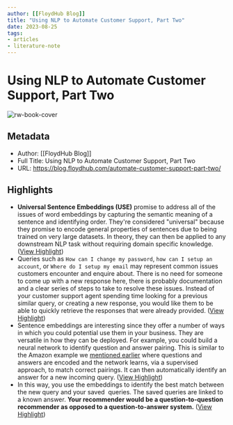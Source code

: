 ```yaml
---
author: [[FloydHub Blog]]
title: "Using NLP to Automate Customer Support, Part Two"
date: 2023-08-25
tags: 
- articles
- literature-note
---
```

# Using NLP to Automate Customer Support, Part Two

![rw-book-cover](https://images.unsplash.com/photo-1525422847952-7f91db09a364?ixlib=rb-1.2.1&q=80&fm=jpg&crop=entropy&cs=tinysrgb&w=1080&fit=max&ixid=eyJhcHBfaWQiOjExNzczfQ)

## Metadata
- Author: [[FloydHub Blog]]
- Full Title: Using NLP to Automate Customer Support, Part Two
- URL: https://blog.floydhub.com/automate-customer-support-part-two/

## Highlights
- **Universal Sentence Embeddings (USE)** promise to address all of the issues of word embeddings by capturing the semantic meaning of a sentence and identifying order. They're considered "universal" because they promise to encode general properties of sentences due to being trained on very large datasets. In theory, they can then be applied to any downstream NLP task without requiring domain specific knowledge. ([View Highlight](https://read.readwise.io/read/01gtc1xcthx1thb0xba3ryhh4b))
- Queries such as `How can I change my password`, `how can I setup an account`, or `Where do I setup my email` may represent common issues customers encounter and enquire about. There is no need for someone to come up with a new response here, there is probably documentation and a clear series of steps to take to resolve these issues. Instead of your customer support agent spending time looking for a previous similar query, or creating a new response, you would like them to be able to quickly retrieve the responses that were already provided. ([View Highlight](https://read.readwise.io/read/01gtc239fv82v52cyzwd771qsh))
- Sentence embeddings are interesting since they offer a number of ways in which you could potential use them in your business. They are versatile in how they can be deployed. For example, you could build a neural network to identify question and answer pairing. This is similar to the Amazon example we [mentioned earlier](https://arxiv.org/pdf/1703.09439.pdf) where questions and answers are encoded and the network learns, via a supervised approach, to match correct pairings. It can then automatically identify an answer for a new incoming query. ([View Highlight](https://read.readwise.io/read/01gtc23zz556sj4bd2my6f33rb))
- In this way, you use the embeddings to identify the best match between the new query and your saved  queries. The saved queries are linked to a known answer. **Your recommender would be a question-to-question recommender as opposed to a question-to-answer system.** ([View Highlight](https://read.readwise.io/read/01gtc24qthds5y5zb4pm59yy4n))
